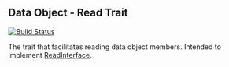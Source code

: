 ## Data Object - Read Trait ##
[![Build Status](https://travis-ci.org/Dhii/data-object-trait-read.svg?branch=master)](https://travis-ci.org/Dhii/data-object-trait-read)

The trait that facilitates reading data object members. Intended to implement [ReadInterface](https://github.com/Dhii/data-object-interface-read/blob/master/src/Object/ReadInterface.php).